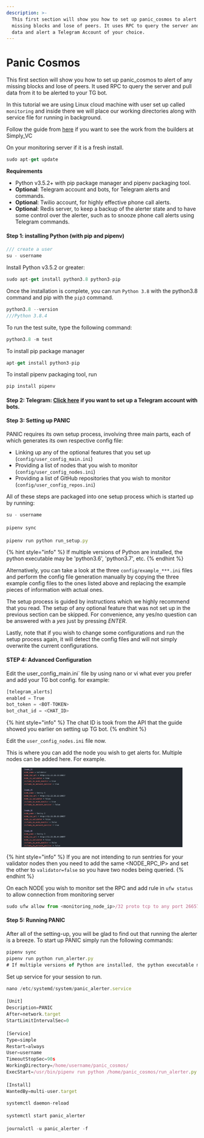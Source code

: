```yaml
---
description: >-
  This first section will show you how to set up panic_cosmos to alert of any
  missing blocks and lose of peers. It uses RPC to query the server and pull
  data and alert a Telegram Account of your choice.
---
```


# Panic Cosmos

This first section will show you how to set up panic\_cosmos to alert of any missing blocks and lose of peers. It used RPC to query the server and pull data from it to be alerted to your TG bot.

In this tutorial we are using Linux cloud machine with user set up called `monitoring` and inside there we will place our working directories along with service file for running in background.

Follow the guide from [here](https://github.com/SimplyVC/panic\_cosmos/blob/master/doc/INSTALL\_AND\_RUN.md) if you want to see the work from the builders at Simply\_VC



On your monitoring server if it is a fresh install.&#x20;

```javascript
sudo apt-get update
```



**Requirements**

* Python v3.5.2+ with pip package manager and pipenv packaging tool.
* **Optional**: Telegram account and bots, for Telegram alerts and commands.
* **Optional**: Twilio account, for highly effective phone call alerts.
* **Optional**: Redis server, to keep a backup of the alerter state and to have some control over the alerter, such as to snooze phone call alerts using Telegram commands.

#### Step 1: installing Python (with pip and pipenv)



```javascript
/// create a user
su - username
```

Install Python v3.5.2 or greater:

```javascript
sudo apt-get install python3.8 python3-pip
```

Once the installation is complete, you can run `Python 3.8` with the python3.8 command and pip with the `pip3` command.

```javascript
python3.8 --version
///Python 3.8.4
```

To run the test suite, type the following command:

```javascript
python3.8 -m test
```

To install pip package manager

```javascript
apt-get install python3-pip
```

To install pipenv packaging tool, run

```javascript
pip install pipenv
```

#### Step 2: Telegram: [Click here](https://github.com/SimplyVC/panic\_cosmos/blob/master/doc/INSTALL\_TELEGRAM.md) if you want to set up a Telegram account with bots.



#### Step 3: Setting up PANIC

PANIC requires its own setup process, involving three main parts, each of which generates its own respective config file:

* Linking up any of the optional features that you set up (`config/user_config_main.ini`)
* Providing a list of nodes that you wish to monitor (`config/user_config_nodes.ini`)
* Providing a list of GitHub repositories that you wish to monitor (`config/user_config_repos.ini`)

All of these steps are packaged into one setup process which is started up by running:

```javascript
su - username

pipenv sync

pipenv run python run_setup.py
```

{% hint style="info" %}
If multiple versions of Python are installed, the python executable may be 'python3.6', 'python3.7', etc.
{% endhint %}

Alternatively, you can take a look at the three `config/example_***.ini` files and perform the config file generation manually by copying the three example config files to the ones listed above and replacing the example pieces of information with actual ones.

The setup process is guided by instructions which we highly recommend that you read. The setup of any optional feature that was not set up in the previous section can be skipped. For convenience, any yes/no question can be answered with a _yes_ just by pressing _ENTER_.

Lastly, note that if you wish to change some configurations and run the setup process again, it will detect the config files and will not simply overwrite the current configurations.



#### STEP 4: Advanced Configuration

Edit the user\_config\_main.ini\` file by using nano or vi what ever you prefer and add your TG bot config. for example:

```javascript
[telegram_alerts]
enabled = True
bot_token = <BOT-TOKEN>
bot_chat_id = <CHAT_ID> 
```

{% hint style="info" %}
The chat ID is took from the API that the guide showed you earlier on setting up TG bot.
{% endhint %}

Edit the `user_config_nodes.ini` file now.&#x20;

This is where you can add the node you wish to get alerts for. Multiple nodes can be added here. For example.

<figure><img src="../../../.gitbook/assets/Screenshot 2022-08-31 at 15.01.11.png" alt=""><figcaption></figcaption></figure>

{% hint style="info" %}
If you are not intending to run sentries for your validator nodes then you need to add the same \<NODE\_RPC\_IP> and set the other to `validator=false` so you have two nodes being queried.
{% endhint %}

On each NODE you wish to monitor set the RPC and add rule in `ufw status` to allow connection from monitoring server

```javascript
sudo ufw allow from <monitoring_node_ip>/32 proto tcp to any port 26657 comment "Panic_Cosmos"
```

#### Step 5: Running PANIC

After all of the setting-up, you will be glad to find out that running the alerter is a breeze. To start up PANIC simply run the following commands:

```javascript
pipenv sync
pipenv run python run_alerter.py
# If multiple versions of Python are installed, the python executable may be `python3.6`, `python3.7`, etc.
```



Set up service for your session to run.

```javascript
nano /etc/systemd/system/panic_alerter.service

[Unit]
Description=PANIC
After=network.target
StartLimitIntervalSec=0

[Service]
Type=simple
Restart=always
User=username
TimeoutStopSec=90s
WorkingDirectory=/home/username/panic_cosmos/
ExecStart=/usr/bin/pipenv run python /home/panic_cosmos/run_alerter.py

[Install]
WantedBy=multi-user.target
```

```javascript
systemctl daemon-reload

systemctl start panic_alerter

journalctl -u panic_alerter -f
```
